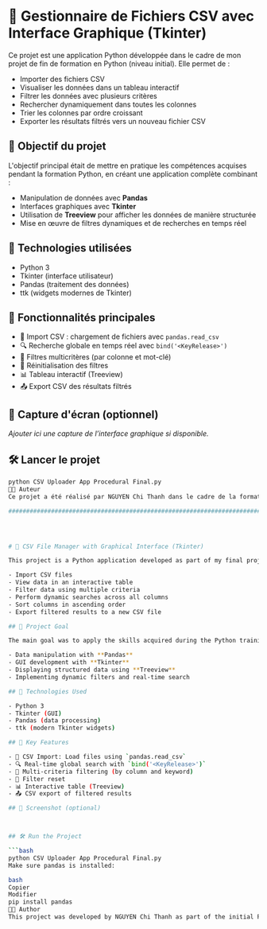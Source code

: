 # 🧩 Gestionnaire de Fichiers CSV avec Interface Graphique (Tkinter)

Ce projet est une application Python développée dans le cadre de mon projet de fin de formation en Python (niveau initial). Elle permet de :

- Importer des fichiers CSV
- Visualiser les données dans un tableau interactif
- Filtrer les données avec plusieurs critères
- Rechercher dynamiquement dans toutes les colonnes
- Trier les colonnes par ordre croissant
- Exporter les résultats filtrés vers un nouveau fichier CSV

## 🎯 Objectif du projet

L'objectif principal était de mettre en pratique les compétences acquises pendant la formation Python, en créant une application complète combinant :

- Manipulation de données avec **Pandas**
- Interfaces graphiques avec **Tkinter**
- Utilisation de **Treeview** pour afficher les données de manière structurée
- Mise en œuvre de filtres dynamiques et de recherches en temps réel

## 🧰 Technologies utilisées

- Python 3
- Tkinter (interface utilisateur)
- Pandas (traitement des données)
- ttk (widgets modernes de Tkinter)

## 🚀 Fonctionnalités principales

- 📂 Import CSV : chargement de fichiers avec `pandas.read_csv`
- 🔍 Recherche globale en temps réel avec `bind('<KeyRelease>')`
- 🎯 Filtres multicritères (par colonne et mot-clé)
- 🔁 Réinitialisation des filtres
- 📊 Tableau interactif (Treeview)
- 📤 Export CSV des résultats filtrés

## 📸 Capture d'écran (optionnel)

_Ajouter ici une capture de l’interface graphique si disponible._

## 🛠️ Lancer le projet

```bash
python CSV Uploader App Procedural Final.py
🧑‍💻 Auteur
Ce projet a été réalisé par NGUYEN Chi Thanh dans le cadre de la formation Python initiale (2025).

#############################################################################################################




# 🧩 CSV File Manager with Graphical Interface (Tkinter)

This project is a Python application developed as part of my final project for the initial Python training program. It allows users to:

- Import CSV files
- View data in an interactive table
- Filter data using multiple criteria
- Perform dynamic searches across all columns
- Sort columns in ascending order
- Export filtered results to a new CSV file

## 🎯 Project Goal

The main goal was to apply the skills acquired during the Python training by building a complete application that combines:

- Data manipulation with **Pandas**
- GUI development with **Tkinter**
- Displaying structured data using **Treeview**
- Implementing dynamic filters and real-time search

## 🧰 Technologies Used

- Python 3
- Tkinter (GUI)
- Pandas (data processing)
- ttk (modern Tkinter widgets)

## 🚀 Key Features

- 📂 CSV Import: Load files using `pandas.read_csv`
- 🔍 Real-time global search with `bind('<KeyRelease>')`
- 🎯 Multi-criteria filtering (by column and keyword)
- 🔁 Filter reset
- 📊 Interactive table (Treeview)
- 📤 CSV export of filtered results

## 📸 Screenshot (optional)



## 🛠️ Run the Project

```bash
python CSV Uploader App Procedural Final.py
Make sure pandas is installed:

bash
Copier
Modifier
pip install pandas
🧑‍💻 Author
This project was developed by NGUYEN Chi Thanh as part of the initial Python training program (2025).

